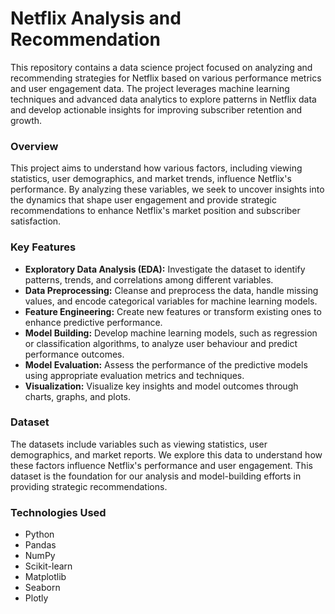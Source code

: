 # Netflix Analysis and Recommendation

This repository contains a data science project focused on analyzing and recommending strategies for Netflix based on various performance metrics and user engagement data. The project leverages machine learning techniques and advanced data analytics to explore patterns in Netflix data and develop actionable insights for improving subscriber retention and growth.

### Overview
This project aims to understand how various factors, including viewing statistics, user demographics, and market trends, influence Netflix's performance. By analyzing these variables, we seek to uncover insights into the dynamics that shape user engagement and provide strategic recommendations to enhance Netflix's market position and subscriber satisfaction.

### Key Features
- **Exploratory Data Analysis (EDA):** Investigate the dataset to identify patterns, trends, and correlations among different variables.
- **Data Preprocessing:** Cleanse and preprocess the data, handle missing values, and encode categorical variables for machine learning models.
- **Feature Engineering:** Create new features or transform existing ones to enhance predictive performance.
- **Model Building:** Develop machine learning models, such as regression or classification algorithms, to analyze user behaviour and predict performance outcomes.
- **Model Evaluation:** Assess the performance of the predictive models using appropriate evaluation metrics and techniques.
- **Visualization:** Visualize key insights and model outcomes through charts, graphs, and plots.

### Dataset
The datasets include variables such as viewing statistics, user demographics, and market reports. We explore this data to understand how these factors influence Netflix's performance and user engagement. This dataset is the foundation for our analysis and model-building efforts in providing strategic recommendations.

### Technologies Used
- Python
- Pandas
- NumPy
- Scikit-learn
- Matplotlib
- Seaborn
- Plotly

